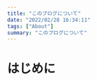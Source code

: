 ```yaml
---
title: "このブログについて"
date: "2022/02/28 16:34:11"
tags: ["About"]
summary: "このブログについて"
---
```


# はじめに


